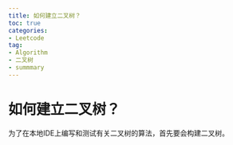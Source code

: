 ```yaml
---
title: 如何建立二叉树？
toc: true
categories:
- Leetcode
tag: 
- Algorithm
- 二叉树
- summmary
---
```


# 如何建立二叉树？

为了在本地IDE上编写和测试有关二叉树的算法，首先要会构建二叉树。

<!--more-->

